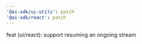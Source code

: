 ```yaml
---
'@ai-sdk/ui-utils': patch
'@ai-sdk/react': patch
---
```


feat (ui/react): support resuming an ongoing stream
